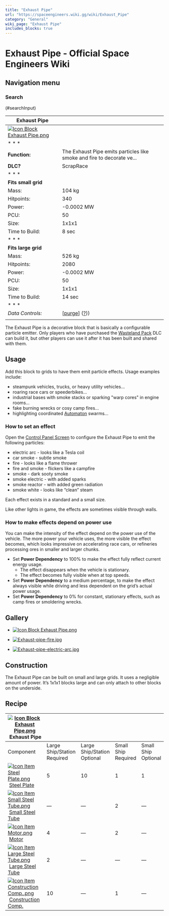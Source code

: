 ```yaml
---
title: "Exhaust Pipe"
url: "https://spaceengineers.wiki.gg/wiki/Exhaust_Pipe"
category: "General"
wiki_page: "Exhaust Pipe"
includes_blocks: true
---
```


# Exhaust Pipe - Official Space Engineers Wiki

## Navigation menu

### Search

(#searchInput)

| Exhaust Pipe |     |
| --- | --- |
| [![Icon Block Exhaust Pipe.png](https://spaceengineers.wiki.gg/images/8/87/Icon_Block_Exhaust_Pipe.png?b80a3e)](https://spaceengineers.wiki.gg/wiki/File:Icon_Block_Exhaust_Pipe.png) |     |
| * * * |     |
| **Function:** | The Exhaust Pipe emits particles like smoke and fire to decorate ve... |
| **DLC?** | ScrapRace |
| * * * |     |
| **Fits small grid** |     |
| Mass: | 104 kg |
| Hitpoints: | 340 |
| Power: | \-0.0002 MW |
| PCU: | 50  |
| Size: | 1x1x1 |
| Time to Build: | 8 sec |
| * * * |     |
| **Fits large grid** |     |
| Mass: | 526 kg |
| Hitpoints: | 2080 |
| Power: | \-0.0002 MW |
| PCU: | 50  |
| Size: | 1x1x1 |
| Time to Build: | 14 sec |
| * * * |     |
| _Data Controls:_ | \[[purge](https://spaceengineers.wiki.gg/wiki/Exhaust_Pipe?action=purge)\] ([?](https://spaceengineers.wiki.gg/wiki/Template:Info_Block))) |
|     |     |

The Exhaust Pipe is a decorative block that is basically a configurable particle emitter. Only players who have purchased the [Wasteland Pack](https://spaceengineers.wiki.gg/wiki/Wasteland_Pack "Wasteland Pack") DLC can build it, but other players can use it after it has been built and shared with them.

## Usage

Add this block to grids to have them emit particle effects. Usage examples include:

*   steampunk vehicles, trucks, or heavy utility vehicles...
*   roaring race cars or speederbikes...
*   industrial bases with smoke stacks or sparking "warp cores" in engine rooms...
*   fake burning wrecks or cosy camp fires...
*   highlighting coordinated [Automaton](https://spaceengineers.wiki.gg/wiki/Automaton "Automaton") swarms...

### How to set an effect

Open the [Control Panel Screen](https://spaceengineers.wiki.gg/wiki/Control_Panel_Screen "Control Panel Screen") to configure the Exhaust Pipe to emit the following particles:

*   electric arc - looks like a Tesla coil
*   car smoke - subtle smoke
*   fire - looks like a flame thrower
*   fire and smoke - flickers like a campfire
*   smoke - dark sooty smoke
*   smoke electric - with added sparks
*   smoke reactor - with added green radiation
*   smoke white - looks like “clean” steam

Each effect exists in a standard and a small size.

Like other lights in game, the effects are sometimes visible through walls.

### How to make effects depend on power use

You can make the intensity of the effect depend on the power use of the vehicle. The more power your vehicle uses, the more visible the effect becomes, which looks impressive on accelerating race cars, or refineries processing ores in smaller and larger chunks.

*   Set **Power Dependency** to 100% to make the effect fully reflect current energy usage.
    *   The effect disappears when the vehicle is stationary.
    *   The effect becomes fully visible when at top speeds.
*   Set **Power Dependency** to a medium percentage, to make the effect always visible while driving and less dependent on the grid’s actual power usage.
*   Set **Power Dependency** to 0% for constant, stationary effects, such as camp fires or smoldering wrecks.

## Gallery

*   [![Icon Block Exhaust Pipe.png](https://spaceengineers.wiki.gg/images/thumb/8/87/Icon_Block_Exhaust_Pipe.png/120px-Icon_Block_Exhaust_Pipe.png?b80a3e)](https://spaceengineers.wiki.gg/wiki/File:Icon_Block_Exhaust_Pipe.png)
    
*   [![Exhaust-pipe-fire.jpg](https://spaceengineers.wiki.gg/images/thumb/c/c5/Exhaust-pipe-fire.jpg/120px-Exhaust-pipe-fire.jpg?80bfa1)](https://spaceengineers.wiki.gg/wiki/File:Exhaust-pipe-fire.jpg)
    
*   [![Exhaust-pipe-electric-arc.jpg](https://spaceengineers.wiki.gg/images/thumb/6/60/Exhaust-pipe-electric-arc.jpg/120px-Exhaust-pipe-electric-arc.jpg?6e8ae8)](https://spaceengineers.wiki.gg/wiki/File:Exhaust-pipe-electric-arc.jpg)
    

## Construction

The Exhaust Pipe can be built on small and large grids. It uses a negligible amount of power. It’s 1x1x1 blocks large and can only attach to other blocks on the underside.

## Recipe

| [![Icon Block Exhaust Pipe.png](https://spaceengineers.wiki.gg/images/thumb/8/87/Icon_Block_Exhaust_Pipe.png/21px-Icon_Block_Exhaust_Pipe.png?b80a3e)](https://spaceengineers.wiki.gg/wiki/Exhaust_Pipe "Exhaust Pipe") Exhaust Pipe |     |     |     |     |
| --- | --- | --- | --- | --- |
| Component | Large Ship/Station  <br>Required | Large Ship/Station  <br>Optional | Small Ship  <br>Required | Small Ship  <br>Optional |
| [![Icon Item Steel Plate.png](https://spaceengineers.wiki.gg/images/thumb/4/4c/Icon_Item_Steel_Plate.png/21px-Icon_Item_Steel_Plate.png?437e3a)](https://spaceengineers.wiki.gg/wiki/Steel_Plate "Steel Plate") [Steel Plate](https://spaceengineers.wiki.gg/wiki/Steel_Plate "Steel Plate") | 5   | 10  | 1   | 1   |
| [![Icon Item Small Steel Tube.png](https://spaceengineers.wiki.gg/images/thumb/f/f7/Icon_Item_Small_Steel_Tube.png/21px-Icon_Item_Small_Steel_Tube.png?4fe418)](https://spaceengineers.wiki.gg/wiki/Small_Steel_Tube "Small Steel Tube") [Small Steel Tube](https://spaceengineers.wiki.gg/wiki/Small_Steel_Tube "Small Steel Tube") | —   | —   | 2   | —   |
| [![Icon Item Motor.png](https://spaceengineers.wiki.gg/images/thumb/2/2c/Icon_Item_Motor.png/21px-Icon_Item_Motor.png?4a2f3f)](https://spaceengineers.wiki.gg/wiki/Motor "Motor") [Motor](https://spaceengineers.wiki.gg/wiki/Motor "Motor") | 4   | —   | 2   | —   |
| [![Icon Item Large Steel Tube.png](https://spaceengineers.wiki.gg/images/thumb/f/fe/Icon_Item_Large_Steel_Tube.png/21px-Icon_Item_Large_Steel_Tube.png?31c1e4)](https://spaceengineers.wiki.gg/wiki/Large_Steel_Tube "Large Steel Tube") [Large Steel Tube](https://spaceengineers.wiki.gg/wiki/Large_Steel_Tube "Large Steel Tube") | 2   | —   | —   | —   |
| [![Icon Item Construction Comp..png](https://spaceengineers.wiki.gg/images/thumb/4/45/Icon_Item_Construction_Comp..png/21px-Icon_Item_Construction_Comp..png?cdc26f)](https://spaceengineers.wiki.gg/wiki/Construction_Comp. "Construction Comp.") [Construction Comp.](https://spaceengineers.wiki.gg/wiki/Construction_Comp. "Construction Comp.") | 10  | —   | 1   | —   |